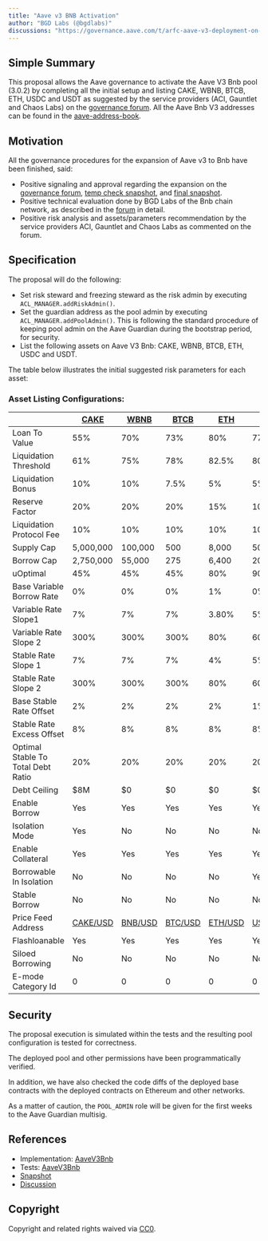 ```yaml
---
title: "Aave v3 BNB Activation"
author: "BGD Labs (@bgdlabs)"
discussions: "https://governance.aave.com/t/arfc-aave-v3-deployment-on-bnb-chain/12609/"
---
```


## Simple Summary

This proposal allows the Aave governance to activate the Aave V3 Bnb pool (3.0.2) by completing all the initial setup and listing CAKE, WBNB, BTCB, ETH, USDC and USDT as suggested by the service providers (ACI, Gauntlet and Chaos Labs) on the [governance forum](https://governance.aave.com/t/arfc-aave-v3-deployment-on-bnb-chain/12609/). All the Aave Bnb V3 addresses can be found in the [aave-address-book](https://github.com/bgd-labs/aave-address-book/blob/main/src/AaveV3Bnb.sol).

## Motivation

All the governance procedures for the expansion of Aave v3 to Bnb have been finished, said:

- Positive signaling and approval regarding the expansion on the [governance forum](https://governance.aave.com/t/temp-check-aave-v3-deployment-on-bnb-chain/12412/), [temp check snapshot](https://snapshot.org/#/aave.eth/proposal/0x4579b562a4ea07c52871f724a8baf156514a97384e9427156d04fb6f0ae91515), and [final snapshot](https://snapshot.org/#/aave.eth/proposal/0x60d44523a63e022fcca2f54aa3b84977e49fec0bdf15c9a298122422f6dd5902).
- Positive technical evaluation done by BGD Labs of the Bnb chain network, as described in the [forum](https://governance.aave.com/t/bgd-aave-bnb-chain-infrastructure-technical-evaluation/13752) in detail.
- Positive risk analysis and assets/parameters recommendation by the service providers ACI, Gauntlet and Chaos Labs as commented on the forum.

## Specification

The proposal will do the following:

- Set risk steward and freezing steward as the risk admin by executing `ACL_MANAGER.addRiskAdmin()`.
- Set the guardian address as the pool admin by executing `ACL_MANAGER.addPoolAdmin()`.
  This is following the standard procedure of keeping pool admin on the Aave Guardian during the bootstrap period, for security.
- List the following assets on Aave V3 Bnb: CAKE, WBNB, BTCB, ETH, USDC and USDT.

The table below illustrates the initial suggested risk parameters for each asset:

### Asset Listing Configurations:

|  | [CAKE](https://bscscan.com/token/0x0e09fabb73bd3ade0a17ecc321fd13a19e81ce82) | [WBNB](https://bscscan.com/token/0xbb4CdB9CBd36B01bD1cBaEBF2De08d9173bc095c) | [BTCB](https://bscscan.com/token/0x7130d2a12b9bcbfae4f2634d864a1ee1ce3ead9c) | [ETH](https://bscscan.com/token/0x2170ed0880ac9a755fd29b2688956bd959f933f8) | [USDC](https://bscscan.com/token/0x8ac76a51cc950d9822d68b83fe1ad97b32cd580d) | [USDT](https://bscscan.com/token/0x55d398326f99059ff775485246999027b3197955) |
| --- | --- | --- | --- | --- | --- | --- |
| Loan To Value | 55% | 70% | 73% | 80% | 77.5% | 77.5% |
| Liquidation Threshold | 61% | 75% | 78% | 82.5% | 80% | 80% |
| Liquidation Bonus | 10% | 10% | 7.5% | 5% | 5% | 5% |
| Reserve Factor | 20% | 20% | 20% | 15% | 10% | 10% |
| Liquidation Protocol Fee | 10% | 10% | 10% | 10% | 10% | 10% |
| Supply Cap | 5,000,000 | 100,000 | 500 | 8,000 | 50,000,000 | 50,000,000 |
| Borrow Cap | 2,750,000 | 55,000 | 275 | 6,400 | 20,000,000 | 20,000,000 |
| uOptimal | 45% | 45% | 45% | 80% | 90% | 90% |
| Base Variable Borrow Rate | 0% | 0% | 0% | 1% | 0% | 0% |
| Variable Rate Slope1 | 7% | 7% | 7% | 3.80% | 5% | 5% |
| Variable Rate Slope 2 | 300% | 300% | 300% | 80% | 60% | 60% |
| Stable Rate Slope 1 | 7% | 7% | 7% | 4% | 5% | 5% |
| Stable Rate Slope 2 | 300% | 300% | 300% | 80% | 60% | 60% |
| Base Stable Rate Offset | 2% | 2% | 2% | 2% | 1% | 1% |
| Stable Rate Excess Offset | 8% | 8% | 8% | 8% | 8% | 8% |
| Optimal Stable To Total Debt Ratio | 20% | 20% | 20% | 20% | 20% | 20% |
| Debt Ceiling | $8M | $0 | $0 | $0 | $0 | $0 |
| Enable Borrow | Yes | Yes | Yes | Yes | Yes | Yes |
| Isolation Mode | Yes | No | No | No | No | No |
| Enable Collateral | Yes | Yes | Yes | Yes | Yes | Yes |
| Borrowable In Isolation | No | No | No | No | Yes | Yes |
| Stable Borrow | No | No | No | No | No | No |
| Price Feed Address | [CAKE/USD](https://bscscan.com/address/0xB6064eD41d4f67e353768aA239cA86f4F73665a1) | [BNB/USD](https://bscscan.com/address/0x0567F2323251f0Aab15c8dFb1967E4e8A7D42aeE) | [BTC/USD](https://bscscan.com/address/0x264990fbd0A4796A3E3d8E37C4d5F87a3aCa5Ebf) | [ETH/USD](https://bscscan.com/address/0x9ef1B8c0E4F7dc8bF5719Ea496883DC6401d5b2e) | [USDC/USD](https://bscscan.com/address/0x51597f405303C4377E36123cBc172b13269EA163) | [USDT/USD](https://bscscan.com/address/0xB97Ad0E74fa7d920791E90258A6E2085088b4320) |
| Flashloanable | Yes | Yes | Yes | Yes | Yes | Yes |
| Siloed Borrowing | No | No | No | No | No | No |
| E-mode Category Id | 0 | 0 | 0 | 0 | 0 | 0 |

## Security

The proposal execution is simulated within the tests and the resulting pool configuration is tested for correctness.

The deployed pool and other permissions have been programmatically verified.

In addition, we have also checked the code diffs of the deployed base contracts with the deployed contracts on Ethereum and other networks.

As a matter of caution, the `POOL_ADMIN` role will be given for the first weeks to the Aave Guardian multisig.

## References

- Implementation: [AaveV3Bnb](https://github.com/bgd-labs/aave-proposals-v3/blob/main/src/20231122_AaveV3Bnb_AaveV3BNBActivation/AaveV3Bnb_AaveV3BNBActivation_20231122.sol)
- Tests: [AaveV3Bnb](https://github.com/bgd-labs/aave-proposals-v3/blob/main/src/20231122_AaveV3Bnb_AaveV3BNBActivation/AaveV3Bnb_AaveV3BNBActivation_20231122.t.sol)
- [Snapshot](https://snapshot.org/#/aave.eth/proposal/0x60d44523a63e022fcca2f54aa3b84977e49fec0bdf15c9a298122422f6dd5902)
- [Discussion](https://governance.aave.com/t/arfc-aave-v3-deployment-on-bnb-chain/12609/)

## Copyright

Copyright and related rights waived via [CC0](https://creativecommons.org/publicdomain/zero/1.0/).
